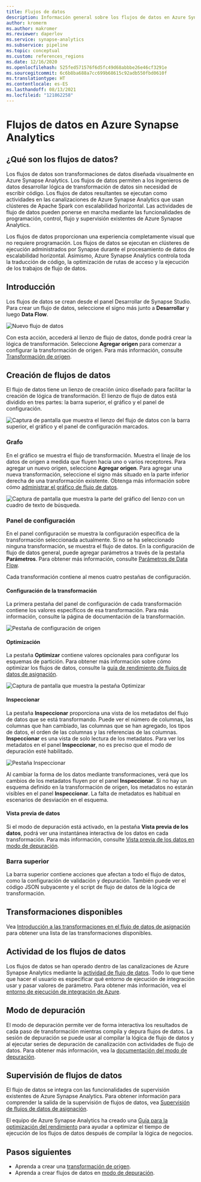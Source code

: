 ```yaml
---
title: Flujos de datos
description: Información general sobre los flujos de datos en Azure Synapse Analytics
author: kromerm
ms.author: makromer
ms.reviewer: daperlov
ms.service: synapse-analytics
ms.subservice: pipeline
ms.topic: conceptual
ms.custom: references_regions
ms.date: 12/16/2020
ms.openlocfilehash: 525fed571576f6d5fc49d68abbbe26e46cf3291e
ms.sourcegitcommit: 6c6b8ba688a7cc699b68615c92adb550fbd0610f
ms.translationtype: HT
ms.contentlocale: es-ES
ms.lasthandoff: 08/13/2021
ms.locfileid: "121862258"
---
```

# <a name="data-flows-in-azure-synapse-analytics"></a>Flujos de datos en Azure Synapse Analytics

## <a name="what-are-data-flows"></a>¿Qué son los flujos de datos?

Los flujos de datos son transformaciones de datos diseñada visualmente en Azure Synapse Analytics. Los flujos de datos permiten a los ingenieros de datos desarrollar lógica de transformación de datos sin necesidad de escribir código. Los flujos de datos resultantes se ejecutan como actividades en las canalizaciones de Azure Synapse Analytics que usan clústeres de Apache Spark con escalabilidad horizontal. Las actividades de flujo de datos pueden ponerse en marcha mediante las funcionalidades de programación, control, flujo y supervisión existentes de Azure Synapse Analytics.

Los flujos de datos proporcionan una experiencia completamente visual que no requiere programación. Los flujos de datos se ejecutan en clústeres de ejecución administrados por Synapse durante el procesamiento de datos de escalabilidad horizontal. Asimismo, Azure Synapse Analytics controla toda la traducción de código, la optimización de rutas de acceso y la ejecución de los trabajos de flujo de datos.

## <a name="getting-started"></a>Introducción

Los flujos de datos se crean desde el panel Desarrollar de Synapse Studio. Para crear un flujo de datos, seleccione el signo más junto a **Desarrollar** y luego **Data Flow**. 

![Nuevo flujo de datos](media/data-flow/new-data-flow.png)

Con esta acción, accederá al lienzo de flujo de datos, donde podrá crear la lógica de transformación. Seleccione **Agregar origen** para comenzar a configurar la transformación de origen. Para más información, consulte [Transformación de origen](../data-factory/data-flow-source.md?context=/azure/synapse-analytics/context/context).

## <a name="authoring-data-flows"></a>Creación de flujos de datos

El flujo de datos tiene un lienzo de creación único diseñado para facilitar la creación de lógica de transformación. El lienzo de flujo de datos está dividido en tres partes: la barra superior, el gráfico y el panel de configuración. 

![Captura de pantalla que muestra el lienzo del flujo de datos con la barra superior, el gráfico y el panel de configuración marcados.](media/data-flow/canvas-1.png)

### <a name="graph"></a>Grafo

En el gráfico se muestra el flujo de transformación. Muestra el linaje de los datos de origen a medida que fluyen hacia uno o varios receptores. Para agregar un nuevo origen, seleccione **Agregar origen**. Para agregar una nueva transformación, seleccione el signo más situado en la parte inferior derecha de una transformación existente. Obtenga más información sobre cómo [administrar el gráfico de flujo de datos](../data-factory/concepts-data-flow-manage-graph.md?context=/azure/synapse-analytics/context/context).

![Captura de pantalla que muestra la parte del gráfico del lienzo con un cuadro de texto de búsqueda.](media/data-flow/canvas-2.png)

### <a name="configuration-panel"></a>Panel de configuración

En el panel configuración se muestra la configuración específica de la transformación seleccionada actualmente. Si no se ha seleccionado ninguna transformación, se muestra el flujo de datos. En la configuración de flujo de datos general, puede agregar parámetros a través de la pestaña **Parámetros**. Para obtener más información, consulte [Parámetros de Data Flow](../data-factory/parameters-data-flow.md?context=/azure/synapse-analytics/context/context).

Cada transformación contiene al menos cuatro pestañas de configuración.

#### <a name="transformation-settings"></a>Configuración de la transformación

La primera pestaña del panel de configuración de cada transformación contiene los valores específicos de esa transformación. Para más información, consulte la página de documentación de la transformación.

![Pestaña de configuración de origen](media/data-flow/source-1.png)

#### <a name="optimize"></a>Optimización

La pestaña **Optimizar** contiene valores opcionales para configurar los esquemas de partición. Para obtener más información sobre cómo optimizar los flujos de datos, consulte la [guía de rendimiento de flujos de datos de asignación](../data-factory/concepts-data-flow-performance.md?context=/azure/synapse-analytics/context/context).

![Captura de pantalla que muestra la pestaña Optimizar](media/data-flow/optimize.png)

#### <a name="inspect"></a>Inspeccionar

La pestaña **Inspeccionar** proporciona una vista de los metadatos del flujo de datos que se está transformando. Puede ver el número de columnas, las columnas que han cambiado, las columnas que se han agregado, los tipos de datos, el orden de las columnas y las referencias de las columnas. **Inspeccionar** es una vista de solo lectura de los metadatos. Para ver los metadatos en el panel **Inspeccionar**, no es preciso que el modo de depuración esté habilitado.

![Pestaña Inspeccionar](media/data-flow/inspect.png)

Al cambiar la forma de los datos mediante transformaciones, verá que los cambios de los metadatos fluyen por el panel **Inspeccionar**. Si no hay un esquema definido en la transformación de origen, los metadatos no estarán visibles en el panel **Inspeccionar**. La falta de metadatos es habitual en escenarios de desviación en el esquema.

#### <a name="data-preview"></a>Vista previa de datos

Si el modo de depuración está activado, en la pestaña **Vista previa de los datos**, podrá ver una instantánea interactiva de los datos en cada transformación. Para más información, consulte [Vista previa de los datos en modo de depuración](../data-factory/concepts-data-flow-debug-mode.md?context=/azure/synapse-analytics/context/context#data-preview).

### <a name="top-bar"></a>Barra superior

La barra superior contiene acciones que afectan a todo el flujo de datos, como la configuración de validación y depuración. También puede ver el código JSON subyacente y el script de flujo de datos de la lógica de transformación.

## <a name="available-transformations"></a>Transformaciones disponibles

Vea [Introducción a las transformaciones en el flujo de datos de asignación](../data-factory/data-flow-transformation-overview.md?context=/azure/synapse-analytics/context/context) para obtener una lista de las transformaciones disponibles.

## <a name="data-flow-activity"></a>Actividad de los flujos de datos

Los flujos de datos se han operado dentro de las canalizaciones de Azure Synapse Analytics mediante la [actividad de flujo de datos](../data-factory/control-flow-execute-data-flow-activity.md?context=/azure/synapse-analytics/context/context). Todo lo que tiene que hacer el usuario es especificar qué entorno de ejecución de integración usar y pasar valores de parámetro. Para obtener más información, vea el [entorno de ejecución de integración de Azure](../data-factory/concepts-integration-runtime.md?context=/azure/synapse-analytics/context/context#azure-integration-runtime).

## <a name="debug-mode"></a>Modo de depuración

El modo de depuración permite ver de forma interactiva los resultados de cada paso de transformación mientras compila y depura flujos de datos. La sesión de depuración se puede usar al compilar la lógica de flujo de datos y al ejecutar series de depuración de canalización con actividades de flujo de datos. Para obtener más información, vea la [documentación del modo de depuración](../data-factory/concepts-data-flow-debug-mode.md?context=/azure/synapse-analytics/context/context).

## <a name="monitoring-data-flows"></a>Supervisión de flujos de datos

El flujo de datos se integra con las funcionalidades de supervisión existentes de Azure Synapse Analytics. Para obtener información para comprender la salida de la supervisión de flujos de datos, vea [Supervisión de flujos de datos de asignación](../data-factory/concepts-data-flow-monitoring.md?context=/azure/synapse-analytics/context/context).

El equipo de Azure Synapse Analytics ha creado una [Guía para la optimización del rendimiento](../data-factory/concepts-data-flow-performance.md?context=/azure/synapse-analytics/context/context) para ayudar a optimizar el tiempo de ejecución de los flujos de datos después de compilar la lógica de negocios.

## <a name="next-steps"></a>Pasos siguientes

* Aprenda a crear una [transformación de origen](../data-factory/data-flow-source.md?context=/azure/synapse-analytics/context/context).
* Aprenda a crear flujos de datos en [modo de depuración](../data-factory/concepts-data-flow-debug-mode.md?context=/azure/synapse-analytics/context/context).
